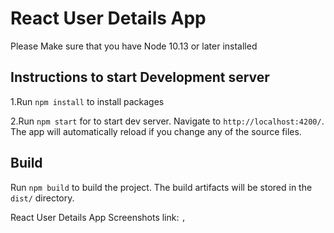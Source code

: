 # React User Details App

Please Make sure that you have Node 10.13 or later installed

## Instructions to start Development server

1.Run `npm install` to install packages 

2.Run `npm start` for to start dev server. Navigate to `http://localhost:4200/`. The app will automatically reload if you change any of the source files.

## Build

Run `npm build` to build the project. The build artifacts will be stored in the `dist/` directory.



React User Details App Screenshots link: ``,``